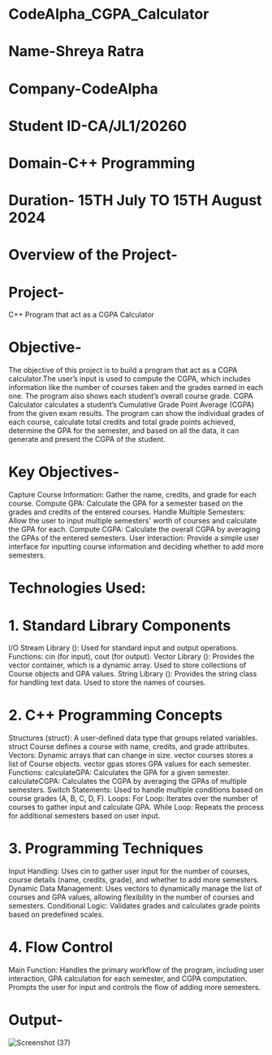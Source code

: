 # CodeAlpha_CGPA_Calculator
# Name-Shreya Ratra 
# Company-CodeAlpha 
# Student ID-CA/JL1/20260
# Domain-C++ Programming 
# Duration- 15TH July TO 15TH August 2024
#
# Overview of the Project-
# Project-
C++ Program that act as a CGPA Calculator
# Objective-
The objective of this project is to build a program that act as a CGPA calculator.The user’s input is used to compute the CGPA, which includes information like the number of courses taken and the grades earned in each one. The program also shows each student’s overall course grade. CGPA Calculator calculates a student’s Cumulative Grade Point Average (CGPA) from the given exam results. The program can show the individual grades of each course, calculate total credits and total grade points achieved, determine the GPA for the semester, and based on all the data, it can generate and present the CGPA of the student.
#
# Key Objectives-
 Capture Course Information: Gather the name, credits, and grade for each course.
 Compute GPA: Calculate the GPA for a semester based on the grades and credits of the entered courses.
 Handle Multiple Semesters: Allow the user to input multiple semesters' worth of courses and calculate the GPA for each.
 Compute CGPA: Calculate the overall CGPA by averaging the GPAs of the entered semesters.
 User Interaction: Provide a simple user interface for inputting course information and deciding whether to add more semesters. 
#
# Technologies Used:
# 1. Standard Library Components
 I/O Stream Library (<iostream>):
Used for standard input and output operations.
 Functions: cin (for input), cout (for output).
Vector Library (<vector>):
Provides the vector container, which is a dynamic array.
Used to store collections of Course objects and GPA values.
 String Library (<string>):
Provides the string class for handling text data.
Used to store the names of courses.
# 2. C++ Programming Concepts
Structures (struct):
A user-defined data type that groups related variables.
struct Course defines a course with name, credits, and grade attributes.
Vectors:
Dynamic arrays that can change in size.
vector<Course> courses stores a list of Course objects.
vector<double> gpas stores GPA values for each semester.
 Functions:
calculateGPA: Calculates the GPA for a given semester.
calculateCGPA: Calculates the CGPA by averaging the GPAs of multiple semesters.
 Switch Statements:
Used to handle multiple conditions based on course grades (A, B, C, D, F).
Loops:
For Loop: Iterates over the number of courses to gather input and calculate GPA.
While Loop: Repeats the process for additional semesters based on user input.
# 3. Programming Techniques
 Input Handling:
Uses cin to gather user input for the number of courses, course details (name, credits, grade), and whether to add more semesters.
 Dynamic Data Management:
Uses vectors to dynamically manage the list of courses and GPA values, allowing flexibility in the number of courses and semesters.
Conditional Logic:
Validates grades and calculates grade points based on predefined scales.
# 4. Flow Control
 Main Function:
Handles the primary workflow of the program, including user interaction, GPA calculation for each semester, and CGPA computation.
Prompts the user for input and controls the flow of adding more semesters.
#
# Output-

![Screenshot (37)](https://github.com/user-attachments/assets/4b080eb1-cb90-4762-a6df-08f8154cf5f1)


